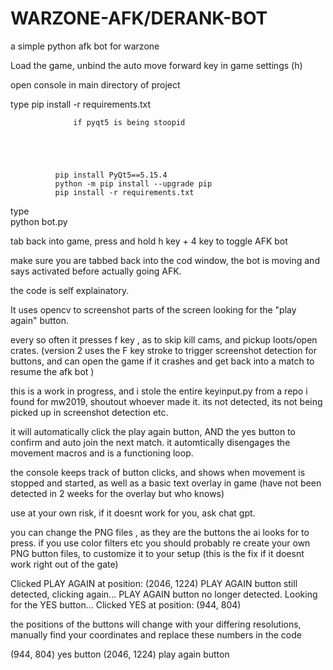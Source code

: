 # WARZONE-AFK/DERANK-BOT
a simple python afk bot for warzone 

Load the game, unbind the auto move forward key in game settings (h)

open console in main directory of project

type
pip install -r requirements.txt

                  if pyqt5 is being stoopid




 
              pip install PyQt5==5.15.4
              python -m pip install --upgrade pip
              pip install -r requirements.txt


type  
python bot.py


tab back into game,  press and hold h key + 4 key to toggle AFK bot

make sure you are tabbed back into the cod window, the bot is moving and says activated before actually going AFK.

the code is self explainatory. 

It uses opencv to screenshot parts of the screen looking for the "play again" button.

every so often it presses f key , as to skip kill cams, and pickup loots/open crates.
(version 2 uses the F key stroke to trigger screenshot detection for buttons, and can open the game if it crashes and get back into  a match to resume the afk bot )

this is a work in progress, and i stole the entire keyinput.py from a repo i found for mw2019, shoutout whoever made it.
its not detected, its not being picked up in screenshot detection etc.

it will automatically click the play again button, AND the yes button to confirm and auto join the next match.
it automtically disengages the movement macros and is a functioning loop.

the console keeps track of button clicks, and shows when movement is stopped and started, as well as a basic text overlay in game
(have not been detected in 2 weeks for the overlay but who knows)

use at your own risk, if it doesnt work for you, ask chat gpt.

you can change the PNG files , as they are the buttons the ai looks for to press.  if you use color filters etc you should probably re create your own PNG button files, to customize it to your setup  (this is the fix if it doesnt work right out of the gate)


Clicked PLAY AGAIN at position: (2046, 1224)
PLAY AGAIN button still detected, clicking again...
PLAY AGAIN button no longer detected.
Looking for the YES button...
Clicked YES at position: (944, 804)



the positions of the buttons will change with your differing resolutions, manually find your coordinates and replace these numbers in the code 

 (944, 804) yes button
 (2046, 1224) play again button
